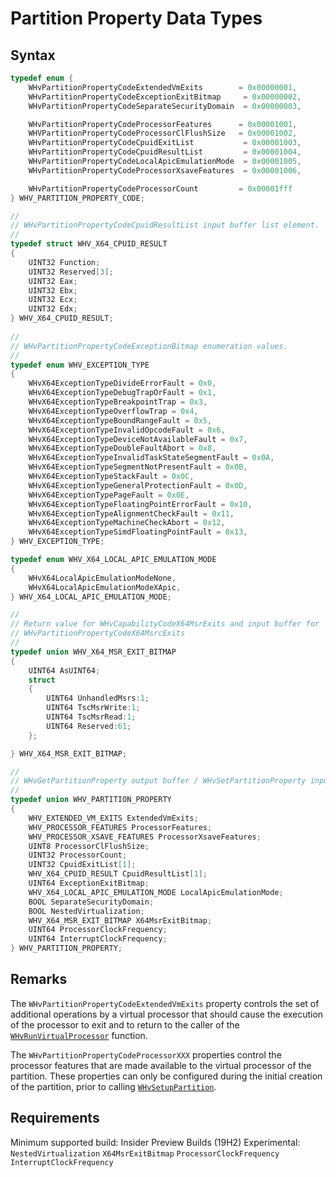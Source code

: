 # Partition Property Data Types


## Syntax
```C
typedef enum { 
    WHvPartitionPropertyCodeExtendedVmExits        = 0x00000001,
    WHvPartitionPropertyCodeExceptionExitBitmap     = 0x00000002, 
    WHvPartitionPropertyCodeSeparateSecurityDomain  = 0x00000003,

    WHvPartitionPropertyCodeProcessorFeatures      = 0x00001001, 
    WHVPartitionPropertyCodeProcessorClFlushSize   = 0x00001002, 
    WHvPartitionPropertyCodeCpuidExitList           = 0x00001003,
    WHvPartitionPropertyCodeCpuidResultList         = 0x00001004,
    WHvPartitionPropertyCodeLocalApicEmulationMode  = 0x00001005,
    WHvPartitionPropertyCodeProcessorXsaveFeatures  = 0x00001006,

    WHvPartitionPropertyCodeProcessorCount         = 0x00001fff 
} WHV_PARTITION_PROPERTY_CODE; 

//
// WHvPartitionPropertyCodeCpuidResultList input buffer list element.
//
typedef struct WHV_X64_CPUID_RESULT
{
    UINT32 Function;
    UINT32 Reserved[3];
    UINT32 Eax;
    UINT32 Ebx;
    UINT32 Ecx;
    UINT32 Edx;
} WHV_X64_CPUID_RESULT;
 
//
// WHvPartitionPropertyCodeExceptionBitmap enumeration values.
//
typedef enum WHV_EXCEPTION_TYPE
{
    WHvX64ExceptionTypeDivideErrorFault = 0x0,
    WHvX64ExceptionTypeDebugTrapOrFault = 0x1,
    WHvX64ExceptionTypeBreakpointTrap = 0x3,
    WHvX64ExceptionTypeOverflowTrap = 0x4,
    WHvX64ExceptionTypeBoundRangeFault = 0x5,
    WHvX64ExceptionTypeInvalidOpcodeFault = 0x6,
    WHvX64ExceptionTypeDeviceNotAvailableFault = 0x7,
    WHvX64ExceptionTypeDoubleFaultAbort = 0x8,
    WHvX64ExceptionTypeInvalidTaskStateSegmentFault = 0x0A,
    WHvX64ExceptionTypeSegmentNotPresentFault = 0x0B,
    WHvX64ExceptionTypeStackFault = 0x0C,
    WHvX64ExceptionTypeGeneralProtectionFault = 0x0D,
    WHvX64ExceptionTypePageFault = 0x0E,
    WHvX64ExceptionTypeFloatingPointErrorFault = 0x10,
    WHvX64ExceptionTypeAlignmentCheckFault = 0x11,
    WHvX64ExceptionTypeMachineCheckAbort = 0x12,
    WHvX64ExceptionTypeSimdFloatingPointFault = 0x13,
} WHV_EXCEPTION_TYPE;

typedef enum WHV_X64_LOCAL_APIC_EMULATION_MODE
{
    WHvX64LocalApicEmulationModeNone,
    WHvX64LocalApicEmulationModeXApic,
} WHV_X64_LOCAL_APIC_EMULATION_MODE;

//
// Return value for WHvCapabilityCodeX64MsrExits and input buffer for
// WHvPartitionPropertyCodeX64MsrcExits
//
typedef union WHV_X64_MSR_EXIT_BITMAP
{
    UINT64 AsUINT64;
    struct
    {
        UINT64 UnhandledMsrs:1;
        UINT64 TscMsrWrite:1;
        UINT64 TscMsrRead:1;
        UINT64 Reserved:61;
    };

} WHV_X64_MSR_EXIT_BITMAP;

//
// WHvGetPartitionProperty output buffer / WHvSetPartitionProperty input buffer
//
typedef union WHV_PARTITION_PROPERTY
{
    WHV_EXTENDED_VM_EXITS ExtendedVmExits;
    WHV_PROCESSOR_FEATURES ProcessorFeatures;
    WHV_PROCESSOR_XSAVE_FEATURES ProcessorXsaveFeatures;
    UINT8 ProcessorClFlushSize;
    UINT32 ProcessorCount;
    UINT32 CpuidExitList[1];
    WHV_X64_CPUID_RESULT CpuidResultList[1];
    UINT64 ExceptionExitBitmap;
    WHV_X64_LOCAL_APIC_EMULATION_MODE LocalApicEmulationMode;
    BOOL SeparateSecurityDomain;
    BOOL NestedVirtualization;
    WHV_X64_MSR_EXIT_BITMAP X64MsrExitBitmap;
    UINT64 ProcessorClockFrequency;
    UINT64 InterruptClockFrequency;
} WHV_PARTITION_PROPERTY;
```


## Remarks

The `WHvPartitionPropertyCodeExtendedVmExits` property controls the set of additional operations by a virtual processor that should cause the execution of the processor to exit and to return to the caller of the [`WHvRunVirtualProcessor`](WHvRunVirtualProcessor.md) function.

The `WHvPartitionPropertyCodeProcessorXXX` properties control the processor features that are made available to the virtual processor of the partition. These properties can only be configured during the initial creation of the partition, prior to calling [`WHvSetupPartition`](WHvSetupPartition.md).

## Requirements

Minimum supported build:    Insider Preview Builds (19H2) Experimental:
`NestedVirtualization`
`X64MsrExitBitmap`
`ProcessorClockFrequency`
`InterruptClockFrequency`